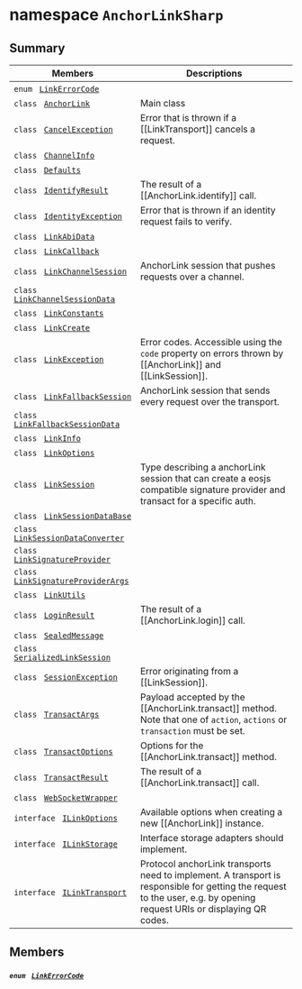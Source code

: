 # namespace `AnchorLinkSharp` 

## Summary

 Members                                | Descriptions                                
----------------------------------------|---------------------------------------------
`enum ` [`LinkErrorCode`](#namespace_anchor_link_sharp_1a92a85044068cecc9fbc18797e0626208)            | 
`class ` [`AnchorLink`](.github/workflows/documentation/md/AnchorLinkSharp--AnchorLink.md#class_anchor_link_sharp_1_1_anchor_link) | Main class
`class ` [`CancelException`](.github/workflows/documentation/md/AnchorLinkSharp--CancelException.md#class_anchor_link_sharp_1_1_cancel_exception) | Error that is thrown if a [[LinkTransport]] cancels a request.
`class ` [`ChannelInfo`](.github/workflows/documentation/md/AnchorLinkSharp--ChannelInfo.md#class_anchor_link_sharp_1_1_channel_info) | 
`class ` [`Defaults`](.github/workflows/documentation/md/AnchorLinkSharp--Defaults.md#class_anchor_link_sharp_1_1_defaults) | 
`class ` [`IdentifyResult`](.github/workflows/documentation/md/AnchorLinkSharp--IdentifyResult.md#class_anchor_link_sharp_1_1_identify_result) | The result of a [[AnchorLink.identify]] call.
`class ` [`IdentityException`](.github/workflows/documentation/md/AnchorLinkSharp--IdentityException.md#class_anchor_link_sharp_1_1_identity_exception) | Error that is thrown if an identity request fails to verify.
`class ` [`LinkAbiData`](.github/workflows/documentation/md/AnchorLinkSharp--LinkAbiData.md#class_anchor_link_sharp_1_1_link_abi_data) | 
`class ` [`LinkCallback`](.github/workflows/documentation/md/AnchorLinkSharp--LinkCallback.md#class_anchor_link_sharp_1_1_link_callback) | 
`class ` [`LinkChannelSession`](.github/workflows/documentation/md/AnchorLinkSharp--LinkChannelSession.md#class_anchor_link_sharp_1_1_link_channel_session) | AnchorLink session that pushes requests over a channel.
`class ` [`LinkChannelSessionData`](.github/workflows/documentation/md/AnchorLinkSharp--LinkChannelSessionData.md#class_anchor_link_sharp_1_1_link_channel_session_data) | 
`class ` [`LinkConstants`](.github/workflows/documentation/md/AnchorLinkSharp--LinkConstants.md#class_anchor_link_sharp_1_1_link_constants) | 
`class ` [`LinkCreate`](.github/workflows/documentation/md/AnchorLinkSharp--LinkCreate.md#class_anchor_link_sharp_1_1_link_create) | 
`class ` [`LinkException`](.github/workflows/documentation/md/AnchorLinkSharp--LinkException.md#class_anchor_link_sharp_1_1_link_exception) | Error codes. Accessible using the `code` property on errors thrown by [[AnchorLink]] and [[LinkSession]].
`class ` [`LinkFallbackSession`](.github/workflows/documentation/md/AnchorLinkSharp--LinkFallbackSession.md#class_anchor_link_sharp_1_1_link_fallback_session) | AnchorLink session that sends every request over the transport.
`class ` [`LinkFallbackSessionData`](.github/workflows/documentation/md/AnchorLinkSharp--LinkFallbackSessionData.md#class_anchor_link_sharp_1_1_link_fallback_session_data) | 
`class ` [`LinkInfo`](.github/workflows/documentation/md/AnchorLinkSharp--LinkInfo.md#class_anchor_link_sharp_1_1_link_info) | 
`class ` [`LinkOptions`](.github/workflows/documentation/md/AnchorLinkSharp--LinkOptions.md#class_anchor_link_sharp_1_1_link_options) | 
`class ` [`LinkSession`](.github/workflows/documentation/md/AnchorLinkSharp--LinkSession.md#class_anchor_link_sharp_1_1_link_session) | Type describing a anchorLink session that can create a eosjs compatible signature provider and transact for a specific auth.
`class ` [`LinkSessionDataBase`](.github/workflows/documentation/md/AnchorLinkSharp--LinkSessionDataBase.md#class_anchor_link_sharp_1_1_link_session_data_base) | 
`class ` [`LinkSessionDataConverter`](.github/workflows/documentation/md/AnchorLinkSharp--LinkSessionDataConverter.md#class_anchor_link_sharp_1_1_link_session_data_converter) | 
`class ` [`LinkSignatureProvider`](.github/workflows/documentation/md/AnchorLinkSharp--LinkSignatureProvider.md#class_anchor_link_sharp_1_1_link_signature_provider) | 
`class ` [`LinkSignatureProviderArgs`](.github/workflows/documentation/md/AnchorLinkSharp--LinkSignatureProviderArgs.md#class_anchor_link_sharp_1_1_link_signature_provider_args) | 
`class ` [`LinkUtils`](.github/workflows/documentation/md/AnchorLinkSharp--LinkUtils.md#class_anchor_link_sharp_1_1_link_utils) | 
`class ` [`LoginResult`](.github/workflows/documentation/md/AnchorLinkSharp--LoginResult.md#class_anchor_link_sharp_1_1_login_result) | The result of a [[AnchorLink.login]] call.
`class ` [`SealedMessage`](.github/workflows/documentation/md/AnchorLinkSharp--SealedMessage.md#class_anchor_link_sharp_1_1_sealed_message) | 
`class ` [`SerializedLinkSession`](.github/workflows/documentation/md/AnchorLinkSharp--SerializedLinkSession.md#class_anchor_link_sharp_1_1_serialized_link_session) | 
`class ` [`SessionException`](.github/workflows/documentation/md/AnchorLinkSharp--SessionException.md#class_anchor_link_sharp_1_1_session_exception) | Error originating from a [[LinkSession]].
`class ` [`TransactArgs`](.github/workflows/documentation/md/AnchorLinkSharp--TransactArgs.md#class_anchor_link_sharp_1_1_transact_args) | Payload accepted by the [[AnchorLink.transact]] method. Note that one of `action`, `actions` or `transaction` must be set.
`class ` [`TransactOptions`](.github/workflows/documentation/md/AnchorLinkSharp--TransactOptions.md#class_anchor_link_sharp_1_1_transact_options) | Options for the [[AnchorLink.transact]] method.
`class ` [`TransactResult`](.github/workflows/documentation/md/AnchorLinkSharp--TransactResult.md#class_anchor_link_sharp_1_1_transact_result) | The result of a [[AnchorLink.transact]] call.
`class ` [`WebSocketWrapper`](.github/workflows/documentation/md/AnchorLinkSharp--WebSocketWrapper.md#class_anchor_link_sharp_1_1_web_socket_wrapper) | 
`interface ` [`ILinkOptions`](#interface_anchor_link_sharp_1_1_i_link_options) | Available options when creating a new [[AnchorLink]] instance.
`interface ` [`ILinkStorage`](#interface_anchor_link_sharp_1_1_i_link_storage) | Interface storage adapters should implement.
`interface ` [`ILinkTransport`](#interface_anchor_link_sharp_1_1_i_link_transport) | Protocol anchorLink transports need to implement. A transport is responsible for getting the request to the user, e.g. by opening request URIs or displaying QR codes.

## Members

##### `enum ` [`LinkErrorCode`](#namespace_anchor_link_sharp_1a92a85044068cecc9fbc18797e0626208) 

